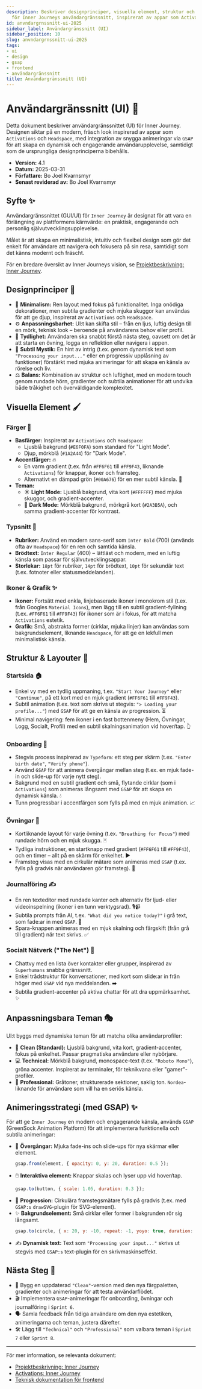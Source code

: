 ```yaml
---
description: Beskriver designprinciper, visuella element, struktur och animeringsstrategi
  för Inner Journeys användargränssnitt, inspirerat av appar som Activations och Headspace.
id: anvndargrnssnitt-ui-2025
sidebar_label: Användargränssnitt (UI)
sidebar_position: 10
slug: anvndargrnssnitt-ui-2025
tags:
- ui
- design
- gsap
- frontend
- användargränssnitt
title: Användargränssnitt (UI)
---
```


# Användargränssnitt (UI) 🎨

Detta dokument beskriver användargränssnittet (UI) för Inner Journey. Designen siktar på en modern, fräsch look inspirerad av appar som `Activations` och `Headspace`, med integration av snygga animeringar via `GSAP` för att skapa en dynamisk och engagerande användarupplevelse, samtidigt som de ursprungliga designprinciperna bibehålls.

*   **Version:** 4.1
*   **Datum:** 2025-03-31
*   **Författare:** Bo Joel Kvarnsmyr
*   **Senast reviderad av:** Bo Joel Kvarnsmyr

## Syfte ✨

Användargränssnittet (GUI/UI) för `Inner Journey` är designat för att vara en förlängning av plattformens kärnvärde: en praktisk, engagerande och personlig självutvecklingsupplevelse.

Målet är att skapa en minimalistisk, intuitiv och flexibel design som gör det enkelt för användare att navigera och fokusera på sin resa, samtidigt som det känns modernt och fräscht.

För en bredare översikt av Inner Journeys vision, se [Projektbeskrivning: Inner Journey](/docs/project/projektbeskrivning-2025).

## Designprinciper 📐

*   🧹 **Minimalism:** Ren layout med fokus på funktionalitet. Inga onödiga dekorationer, men subtila gradienter och mjuka skuggor kan användas för att ge djup, inspirerat av `Activations` och `Headspace`.
*   ⚙️ **Anpassningsbarhet:** UI:t kan skifta stil – från en ljus, luftig design till en mörk, teknisk look – beroende på användarens behov eller profil.
*   🎯 **Tydlighet:** Användaren ska snabbt förstå nästa steg, oavsett om det är att starta en övning, logga en reflektion eller navigera i appen.
*   🔮 **Subtil Mystik:** En hint av intrig (t.ex. genom dynamisk text som `"Processing your input..."` eller en progressiv upplåsning av funktioner) förstärkt med mjuka animeringar för att skapa en känsla av rörelse och liv.
*   ⚖️ **Balans:** Kombination av struktur och luftighet, med en modern touch genom rundade hörn, gradienter och subtila animationer för att undvika både tråkighet och överväldigande komplexitet.

## Visuella Element 🖌️

### Färger 🎨

*   **Basfärger:** Inspirerat av `Activations` och `Headspace`:
    *   Ljusblå bakgrund (`#E6F0FA`) som standard för "Light Mode".
    *   Djup, mörkblå (`#1A2A44`) för "Dark Mode".
*   **Accentfärger:** 🔥
    *   En varm gradient (t.ex. från `#FF6F61` till `#FF9F43`, liknande `Activations`) för knappar, ikoner och framsteg.
    *   Alternativt en dämpad grön (`#00A676`) för en mer subtil känsla. 🌿
*   **Teman:**
    *   ☀️ **Light Mode:** Ljusblå bakgrund, vita kort (`#FFFFFF`) med mjuka skuggor, och gradient-accenter.
    *   🌙 **Dark Mode:** Mörkblå bakgrund, mörkgrå kort (`#2A3B5A`), och samma gradient-accenter för kontrast.

### Typsnitt 📰

*   **Rubriker:** Använd en modern sans-serif som `Inter Bold` (700) (används ofta av `Headspace`) för en ren och samtida känsla.
*   **Brödtext:** `Inter Regular` (400) – lättläst och modern, med en luftig känsla som passar för självutvecklingsappar.
*   **Storlekar:** `18pt` för rubriker, `14pt` för brödtext, `10pt` för sekundär text (t.ex. fotnoter eller statusmeddelanden).

### Ikoner & Grafik ✨

*   **Ikoner:** Fortsätt med enkla, linjebaserade ikoner i monokrom stil (t.ex. från Googles `Material Icons`), men lägg till en subtil gradient-fyllning (t.ex. `#FF6F61` till `#FF9F43`) för ikoner som är i fokus, för att matcha `Activations` estetik.
*   **Grafik:** Små, abstrakta former (cirklar, mjuka linjer) kan användas som bakgrundselement, liknande `Headspace`, för att ge en lekfull men minimalistisk känsla.

## Struktur & Layouter 🧱

### Startsida 🏠

*   Enkel vy med en tydlig uppmaning, t.ex. `"Start Your Journey"` eller `"Continue"`, på ett kort med en mjuk gradient (`#FF6F61` till `#FF9F43`).
*   Subtil animation (t.ex. text som skrivs ut stegvis: `"> Loading your profile..."`) med `GSAP` för att ge en känsla av progression. ⏳
*   Minimal navigering: fem ikoner i en fast bottenmeny (Hem, Övningar, Logg, Socialt, Profil) med en subtil skalningsanimation vid hover/tap. 👆

### Onboarding 🚀

*   Stegvis process inspirerad av `Typeform`: ett steg per skärm (t.ex. `"Enter birth date"`, `"Verify phone"`).
*   Använd `GSAP` för att animera övergångar mellan steg (t.ex. en mjuk fade-in och slide-up för varje nytt steg).
*   Bakgrund med en subtil gradient och små, flytande cirklar (som i `Activations`) som animeras långsamt med `GSAP` för att skapa en dynamisk känsla. 💧
*   Tunn progressbar i accentfärgen som fylls på med en mjuk animation. 📈

### Övningar 🧘

*   Kortliknande layout för varje övning (t.ex. `"Breathing for Focus"`) med rundade hörn och en mjuk skugga. 🃏
*   Tydliga instruktioner, en startknapp med gradient (`#FF6F61` till `#FF9F43`), och en timer – allt på en skärm för enkelhet. ▶️
*   Framsteg visas med en cirkulär mätare som animeras med `GSAP` (t.ex. fylls på gradvis när användaren gör framsteg). 🔄

### Journalföring ✍️

*   En ren texteditor med rundade kanter och alternativ för ljud- eller videoinspelning (ikoner i en tunn verktygsrad). 🎙️📹
*   Subtila prompts från AI, t.ex. `"What did you notice today?"` i grå text, som fade:ar in med `GSAP`. 🤔
*   Spara-knappen animeras med en mjuk skalning och färgskift (från grå till gradient) när text skrivs. ✅

### Socialt Nätverk ("The Net") 💬

*   Chattvy med en lista över kontakter eller grupper, inspirerad av `Superhumans` snabba gränssnitt.
*   Enkel trådstruktur för konversationer, med kort som slide:ar in från höger med `GSAP` vid nya meddelanden. ➡️
*   Subtila gradient-accenter på aktiva chattar för att dra uppmärksamhet. ✨

## Anpassningsbara Teman 🎭

UI:t byggs med dynamiska teman för att matcha olika användarprofiler:

*   🫧 **Clean (Standard):** Ljusblå bakgrund, vita kort, gradient-accenter, fokus på enkelhet. Passar pragmatiska användare eller nybörjare.
*   💻 **Technical:** Mörkblå bakgrund, monospace-text (t.ex. `"Roboto Mono"`), gröna accenter. Inspirerat av terminaler, för teknikvana eller "gamer"-profiler.
*   👔 **Professional:** Gråtoner, strukturerade sektioner, saklig ton. `Nordea`-liknande för användare som vill ha en seriös känsla.

## Animeringsstrategi (med GSAP) ✨

För att ge `Inner Journey` en modern och engagerande känsla, används `GSAP` (GreenSock Animation Platform) för att implementera funktionella och subtila animeringar:

*   💨 **Övergångar:** Mjuka fade-ins och slide-ups för nya skärmar eller element.
    ```javascript
    gsap.from(element, { opacity: 0, y: 20, duration: 0.5 });
    ```
*   🖱️ **Interaktiva element:** Knappar skalas och lyser upp vid hover/tap.
    ```javascript
    gsap.to(button, { scale: 1.05, duration: 0.3 });
    ```
*   🔄 **Progression:** Cirkulära framstegsmätare fylls på gradvis (t.ex. med `GSAP:s` `drawSVG`-plugin för SVG-element).
*   ✨ **Bakgrundselement:** Små cirklar eller former i bakgrunden rör sig långsamt.
    ```javascript
    gsap.to(circle, { x: 20, y: -10, repeat: -1, yoyo: true, duration: 3 });
    ```
*   ✍️ **Dynamisk text:** Text som `"Processing your input..."` skrivs ut stegvis med `GSAP:s` text-plugin för en skrivmaskinseffekt.

## Nästa Steg 🚀

*   🎨 Bygg en uppdaterad `"Clean"`-version med den nya färgpaletten, gradienter och animeringar för att testa användarflödet.
*   🎬 Implementera `GSAP`-animeringar för onboarding, övningar och journalföring i `Sprint 6`.
*   🗣️ Samla feedback från tidiga användare om den nya estetiken, animeringarna och teman, justera därefter.
*   🛠️ Lägg till `"Technical"` och `"Professional"` som valbara teman i `Sprint 7` eller `Sprint 8`.

---

För mer information, se relevanta dokument:

*   [Projektbeskrivning: Inner Journey](/docs/project/projektbeskrivning-2025)
*   [Activations: Inner Journey](/docs/ux/aktiveringar-activations-2025)
*   [Teknisk dokumentation för frontend](/docs/tech-spec/frontend-setup-utveckling-och-deployment-2025)